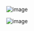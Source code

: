 ![image](https://github.com/user-attachments/assets/c694a7bc-4e66-4bf6-afc9-dde05fa140bd)

![image](https://github.com/user-attachments/assets/9d9791b1-9084-4130-a404-0264b52ce123)

